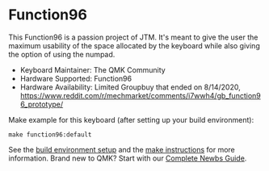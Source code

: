 # Function96

This Function96 is a passion project of JTM. It's meant to give the user the maximum usability of the space allocated by the keyboard while also giving the option of using the numpad.

* Keyboard Maintainer: The QMK Community  
* Hardware Supported: Function96
* Hardware Availability: Limited Groupbuy that ended on 8/14/2020, https://www.reddit.com/r/mechmarket/comments/i7wwh4/gb_function96_prototype/

Make example for this keyboard (after setting up your build environment):

    make function96:default

See the [build environment setup](https://docs.qmk.fm/#/getting_started_build_tools) and the [make instructions](https://docs.qmk.fm/#/getting_started_make_guide) for more information. Brand new to QMK? Start with our [Complete Newbs Guide](https://docs.qmk.fm/#/newbs).
